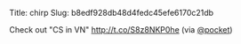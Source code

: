 Title: chirp
Slug: b8edf928db48d4fedc45efe6170c21db

Check out "CS in VN" <a href="http://t.co/S8z8NKP0he">http://t.co/S8z8NKP0he</a> (via <a href="http://twitter.com/pocket">@pocket</a>)
